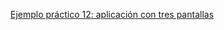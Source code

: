 [Ejemplo práctico 12: aplicación con tres pantallas](https://www.javiercarrasco.es/documentation/pmdm/tema4/ejemplopracticot4_12/index.html "target=_blank")
